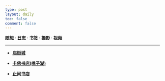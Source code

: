 ```yaml
---
type: post
layout: daily
toc: false
comment: false
---
```

**[随想](/moments)  ·  [日志](/success)  ·  [书签](/bookmarks)  ·  摄影  ·  [视频](/videos)**

---
- **[庙街城](/pho/miaojie)**

- **[卡佛书店(桃子湖)](/pho/kafo)**

- **[止间书店](/pho/zhijian)**

